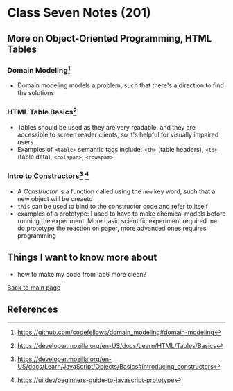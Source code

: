 # Class Seven Notes (201)

## More on Object-Oriented Programming, HTML Tables

### Domain Modeling[^1]

- Domain modeling models a problem, such that there's a direction to find the solutions

### HTML Table Basics[^2]

- Tables should be used as they are very readable, and they are accessible to screen reader clients, so it's helpful for visually impaired users
- Examples of `<table>` semantic tags include: `<th>` (table headers), `<td>` (table data), `<colspan>`, `<rowspam>`

### Intro to Constructors[^3] [^4]

- A *Constructor* is a function called using the `new` key word, such that a new object will be creaetd
- `this` can be used to bind to the constructor code and refer to itself
- examples of a prototype: I used to have to make chemical models before running the experiment. More basic scientific experiment required me do prototype the reaction on paper, more advanced ones requires programming

## Things I want to know more about

- how to make my code from lab6 more clean?

 [Back to main page](https://mirandalu2020.github.io/reading-notes/)

## References

[^1]:https://github.com/codefellows/domain_modeling#domain-modeling
[^2]: https://developer.mozilla.org/en-US/docs/Learn/HTML/Tables/Basics
[^3]:https://developer.mozilla.org/en-US/docs/Learn/JavaScript/Objects/Basics#introducing_constructors
[^4]:https://ui.dev/beginners-guide-to-javascript-prototype 

